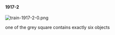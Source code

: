 #### 1917-2
![train-1917-2-0.png](https://github.com/lil-lab/nlvr/raw/master/nlvr/train/images/41/train-1917-2-0.png "train-1917-2-0.png")

one of the grey square contains exactly six objects